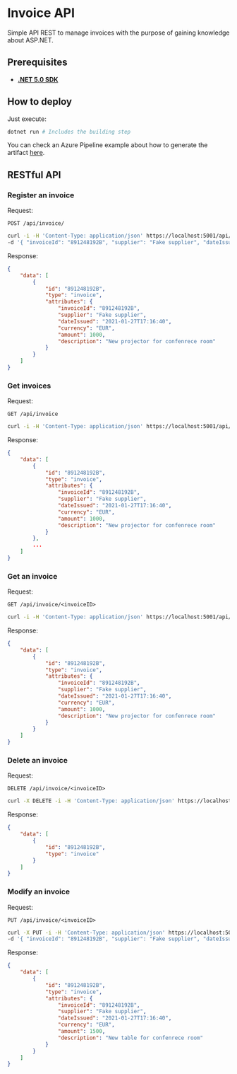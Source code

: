 # Invoice API

Simple API REST to manage invoices with the purpose of gaining knowledge about ASP.NET.

## Prerequisites

- [**.NET 5.0 SDK**](https://dotnet.microsoft.com/download/dotnet/5.0)

## How to deploy

Just execute:

``` bash
dotnet run # Includes the building step
```

You can check an Azure Pipeline example about how to generate the artifact [here](./.azure/ci.yml).

## RESTful API

### Register an invoice

Request:

`POST /api/invoice/`

``` bash
curl -i -H 'Content-Type: application/json' https://localhost:5001/api/invoice/ \
-d '{ "invoiceId": "891248192B", "supplier": "Fake supplier", "dateIssued": "2021-01-27T17:16:40", "currency": "EUR", "amount": 1000.00, "description": "New projector for confenrece room" }'
```

Response:

``` JSON
{
    "data": [
        {
            "id": "891248192B",
            "type": "invoice",
            "attributes": {
                "invoiceId": "891248192B",
                "supplier": "Fake supplier",
                "dateIssued": "2021-01-27T17:16:40",
                "currency": "EUR",
                "amount": 1000,
                "description": "New projector for confenrece room"
            }
        }
    ]
}
```

### Get invoices

Request:

`GET /api/invoice`

``` bash
curl -i -H 'Content-Type: application/json' https://localhost:5001/api/invoice/'
```

Response:

``` JSON
{
    "data": [
        {
            "id": "891248192B",
            "type": "invoice",
            "attributes": {
                "invoiceId": "891248192B",
                "supplier": "Fake supplier",
                "dateIssued": "2021-01-27T17:16:40",
                "currency": "EUR",
                "amount": 1000,
                "description": "New projector for confenrece room"
            }
        },
        ...
    ]
}
```

### Get an invoice

Request:

`GET /api/invoice/<invoiceID>`

``` bash
curl -i -H 'Content-Type: application/json' https://localhost:5001/api/invoice/891248192B'
```


Response:

``` JSON
{
    "data": [
        {
            "id": "891248192B",
            "type": "invoice",
            "attributes": {
                "invoiceId": "891248192B",
                "supplier": "Fake supplier",
                "dateIssued": "2021-01-27T17:16:40",
                "currency": "EUR",
                "amount": 1000,
                "description": "New projector for confenrece room"
            }
        }
    ]
}
```

### Delete an invoice

Request:

`DELETE /api/invoice/<invoiceID>`

``` bash
curl -X DELETE -i -H 'Content-Type: application/json' https://localhost:5001/api/invoice/891248192B'
```

Response:

``` JSON
{
    "data": [
        {
            "id": "891248192B",
            "type": "invoice"
        }
    ]
}
```

### Modify an invoice

Request:

`PUT /api/invoice/<invoiceID>`

``` bash
curl -X PUT -i -H 'Content-Type: application/json' https://localhost:5001/api/invoice/891248192B \
-d '{ "invoiceId": "891248192B", "supplier": "Fake supplier", "dateIssued": "2021-01-27T17:16:40", "currency": "EUR", "amount": 1500.00, "description": "New table for confenrece room" }'
```

Response:

``` JSON
{
    "data": [
        {
            "id": "891248192B",
            "type": "invoice",
            "attributes": {
                "invoiceId": "891248192B",
                "supplier": "Fake supplier",
                "dateIssued": "2021-01-27T17:16:40",
                "currency": "EUR",
                "amount": 1500,
                "description": "New table for confenrece room"
            }
        }
    ]
}
```

